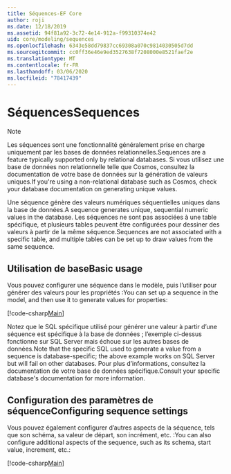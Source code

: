 ```yaml
---
title: Séquences-EF Core
author: roji
ms.date: 12/18/2019
ms.assetid: 94f81a92-3c72-4e14-912a-f99310374e42
uid: core/modeling/sequences
ms.openlocfilehash: 6343e58dd79837cc69308a070c9814030505d7dd
ms.sourcegitcommit: cc0ff36e46e9ed3527638f7208000e8521faef2e
ms.translationtype: MT
ms.contentlocale: fr-FR
ms.lasthandoff: 03/06/2020
ms.locfileid: "78417439"
---
```

# <a name="sequences"></a><span data-ttu-id="725e6-102">Séquences</span><span class="sxs-lookup"><span data-stu-id="725e6-102">Sequences</span></span>

> [!NOTE]  
> <span data-ttu-id="725e6-103">Les séquences sont une fonctionnalité généralement prise en charge uniquement par les bases de données relationnelles.</span><span class="sxs-lookup"><span data-stu-id="725e6-103">Sequences are a feature typically supported only by relational databases.</span></span> <span data-ttu-id="725e6-104">Si vous utilisez une base de données non relationnelle telle que Cosmos, consultez la documentation de votre base de données sur la génération de valeurs uniques.</span><span class="sxs-lookup"><span data-stu-id="725e6-104">If you're using a non-relational database such as Cosmos, check your database documentation on generating unique values.</span></span>

<span data-ttu-id="725e6-105">Une séquence génère des valeurs numériques séquentielles uniques dans la base de données.</span><span class="sxs-lookup"><span data-stu-id="725e6-105">A sequence generates unique, sequential numeric values in the database.</span></span> <span data-ttu-id="725e6-106">Les séquences ne sont pas associées à une table spécifique, et plusieurs tables peuvent être configurées pour dessiner des valeurs à partir de la même séquence.</span><span class="sxs-lookup"><span data-stu-id="725e6-106">Sequences are not associated with a specific table, and multiple tables can be set up to draw values from the same sequence.</span></span>

## <a name="basic-usage"></a><span data-ttu-id="725e6-107">Utilisation de base</span><span class="sxs-lookup"><span data-stu-id="725e6-107">Basic usage</span></span>

<span data-ttu-id="725e6-108">Vous pouvez configurer une séquence dans le modèle, puis l’utiliser pour générer des valeurs pour les propriétés :</span><span class="sxs-lookup"><span data-stu-id="725e6-108">You can set up a sequence in the model, and then use it to generate values for properties:</span></span>

[!code-csharp[Main](../../../samples/core/Modeling/FluentAPI/Sequence.cs?name=Sequence&highlight=3,7)]

<span data-ttu-id="725e6-109">Notez que le SQL spécifique utilisé pour générer une valeur à partir d’une séquence est spécifique à la base de données ; l’exemple ci-dessus fonctionne sur SQL Server mais échoue sur les autres bases de données.</span><span class="sxs-lookup"><span data-stu-id="725e6-109">Note that the specific SQL used to generate a value from a sequence is database-specific; the above example works on SQL Server but will fail on other databases.</span></span> <span data-ttu-id="725e6-110">Pour plus d’informations, consultez la documentation de votre base de données spécifique.</span><span class="sxs-lookup"><span data-stu-id="725e6-110">Consult your specific database's documentation for more information.</span></span>

## <a name="configuring-sequence-settings"></a><span data-ttu-id="725e6-111">Configuration des paramètres de séquence</span><span class="sxs-lookup"><span data-stu-id="725e6-111">Configuring sequence settings</span></span>

<span data-ttu-id="725e6-112">Vous pouvez également configurer d’autres aspects de la séquence, tels que son schéma, sa valeur de départ, son incrément, etc. :</span><span class="sxs-lookup"><span data-stu-id="725e6-112">You can also configure additional aspects of the sequence, such as its schema, start value, increment, etc.:</span></span>

[!code-csharp[Main](../../../samples/core/Modeling/FluentAPI/SequenceConfiguration.cs?name=SequenceConfiguration&highlight=3-5)]

